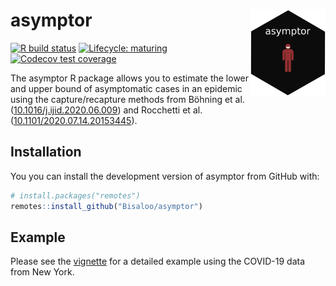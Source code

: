 
<!-- README.md is generated from README.Rmd. Please edit that file -->

# asymptor <img src="man/figures/logo.gif" align="right" alt="" width="120" />

<!-- badges: start -->

[![R build
status](https://github.com/Bisaloo/asymptor/workflows/R-CMD-check/badge.svg)](https://github.com/asymptor/contactdata/actions)
[![Lifecycle:
maturing](https://img.shields.io/badge/lifecycle-maturing-blue.svg)](https://www.tidyverse.org/lifecycle/#maturing)
[![Codecov test
coverage](https://codecov.io/gh/Bisaloo/asymptor/branch/main/graph/badge.svg)](https://codecov.io/gh/Bisaloo/asymptor?branch=main)
<!-- badges: end -->

The asymptor R package allows you to estimate the lower and upper bound
of asymptomatic cases in an epidemic using the capture/recapture methods
from Böhning et al.
([10.1016/j.ijid.2020.06.009](https://doi.org/10.1016/j.ijid.2020.06.009))
and Rocchetti et al.
([10.1101/2020.07.14.20153445](https://doi.org/10.1101/2020.07.14.20153445)).

## Installation

You you can install the development version of asymptor from GitHub
with:

``` r
# install.packages("remotes")
remotes::install_github("Bisaloo/asymptor")
```

## Example

Please see the
[vignette](https://bisaloo.github.io/asymptor/articles/example.html) for
a detailed example using the COVID-19 data from New York.
